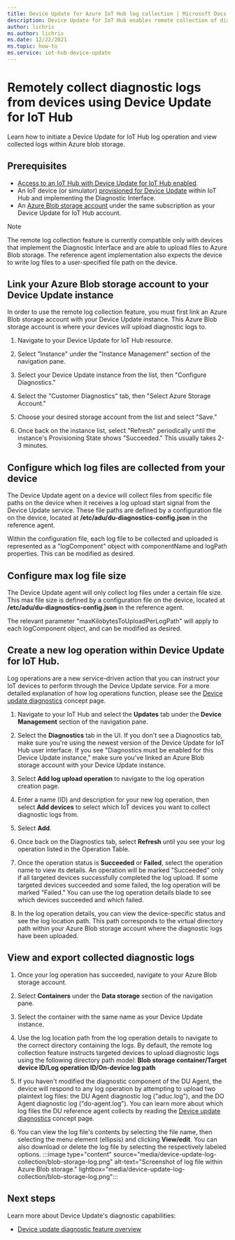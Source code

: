 ```yaml
---
title: Device Update for Azure IoT Hub log collection | Microsoft Docs
description: Device Update for IoT Hub enables remote collection of diagnostic logs from connected IoT devices.
author: lichris
ms.author: lichris
ms.date: 12/22/2021
ms.topic: how-to
ms.service: iot-hub-device-update
---
```


# Remotely collect diagnostic logs from devices using Device Update for IoT Hub
Learn how to initiate a Device Update for IoT Hub log operation and view collected logs within Azure blob storage.

## Prerequisites
* [Access to an IoT Hub with Device Update for IoT Hub enabled](create-device-update-account.md). 
* An IoT device (or simulator) [provisioned for Device Update](device-update-agent-provisioning.md) within IoT Hub and implementing the Diagnostic Interface.
* An [Azure Blob storage account](../storage/common/storage-account-create.md) under the same subscription as your Device Update for IoT Hub account.

> [!NOTE]
> The remote log collection feature is currently compatible only with devices that implement the Diagnostic Interface and are able to upload files to Azure Blob storage. The reference agent implementation also expects the device to write log files to a user-specified file path on the device.

## Link your Azure Blob storage account to your Device Update instance

In order to use the remote log collection feature, you must first link an Azure Blob storage account with your Device Update instance. This Azure Blob storage account is where your devices will upload diagnostic logs to. 

1. Navigate to your Device Update for IoT Hub resource.

2. Select "Instance" under the "Instance Management" section of the navigation pane.

3. Select your Device Update instance from the list, then "Configure Diagnostics."

4. Select the "Customer Diagnostics" tab, then "Select Azure Storage Account."

5. Choose your desired storage account from the list and select "Save."

6. Once back on the instance list, select "Refresh" periodically until the instance's Provisioning State shows "Succeeded." This usually takes 2-3 minutes.

## Configure which log files are collected from your device

The Device Update agent on a device will collect files from specific file paths on the device when it receives a log upload start signal from the Device Update service. These file paths are defined by a configuration file on the device, located at **/etc/adu/du-diagnostics-config.json** in the reference agent.

Within the configuration file, each log file to be collected and uploaded is represented as a "logComponent" object with componentName and logPath properties. This can be modified as desired.

## Configure max log file size

The Device Update agent will only collect log files under a certain file size. This max file size is defined by a configuration file on the device, located at **/etc/adu/du-diagnostics-config.json** in the reference agent.

The relevant parameter "maxKilobytesToUploadPerLogPath" will apply to each logComponent object, and can be modified as desired.

## Create a new log operation within Device Update for IoT Hub.

Log operations are a new service-driven action that you can instruct your IoT devices to perform through the Device Update service. For a more detailed explanation of how log operations function, please see the [Device update diagnostics](device-update-diagnostics.md) concept page.

1. Navigate to your IoT Hub and select the **Updates** tab under the **Device Management** section of the navigation pane.

2. Select the **Diagnostics** tab in the UI. If you don't see a Diagnostics tab, make sure you're using the newest version of the Device Update for IoT Hub user interface. If you see "Diagnostics must be enabled for this Device Update instance," make sure you've linked an Azure Blob storage account with your Device Update instance.

3. Select **Add log upload operation** to navigate to the log operation creation page.

4. Enter a name (ID) and description for your new log operation, then select **Add devices** to select which IoT devices you want to collect diagnostic logs from.

5. Select **Add**.

6. Once back on the Diagnostics tab, select **Refresh** until you see your log operation listed in the Operation Table.

7. Once the operation status is **Succeeded** or **Failed**, select the operation name to view its details. An operation will be marked "Succeeded" only if all targeted devices successfully completed the log upload. If some targeted devices succeeded and some failed, the log operation will be marked "Failed." You can use the log operation details blade to see which devices succeeded and which failed.

8. In the log operation details, you can view the device-specific status and see the log location path. This path corresponds to the virtual directory path within your Azure Blob storage account where the diagnostic logs have been uploaded.

## View and export collected diagnostic logs

1. Once your log operation has succeeded, navigate to your Azure Blob storage account.

2. Select **Containers** under the **Data storage** section of the navigation pane.

3. Select the container with the same name as your Device Update instance. 

4. Use the log location path from the log operation details to navigate to the correct directory containing the logs. By default, the remote log collection feature instructs targeted devices to upload diagnostic logs using the following directory path model: **Blob storage container/Target device ID/Log operation ID/On-device log path**

5. If you haven't modified the diagnostic component of the DU Agent, the device will respond to any log operation by attempting to upload two plaintext log files: the DU Agent diagnostic log ("aduc.log"), and the DO Agent diagnostic log ("do-agent.log"). You can learn more about which log files the DU reference agent collects by reading the [Device update diagnostics](device-update-diagnostics.md) concept page.

6. You can view the log file's contents by selecting the file name, then selecting the menu element (ellipsis) and clicking **View/edit**. You can also download or delete the log file by selecting the respectively labeled options.
    :::image type="content" source="media/device-update-log-collection/blob-storage-log.png" alt-text="Screenshot of log file within Azure Blob storage." lightbox="media/device-update-log-collection/blob-storage-log.png":::

## Next steps

Learn more about Device Update's diagnostic capabilities:

 - [Device update diagnostic feature overview](device-update-diagnostics.md)

